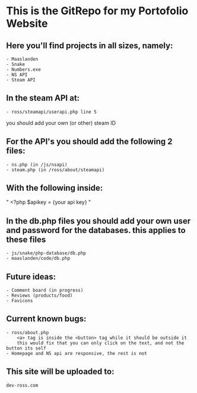 # This is the GitRepo for my Portofolio Website

## Here you'll find projects in all sizes, namely: 
    - Maaslanden
    - Snake
    - Numbers.exe
    - NS API
    - Steam API

## In the steam API at: 
    - ross/steamapi/userapi.php line 5
you should add your own (or other) steam ID


## For the API's you should add the following 2 files:
    - ns.php (in /js/nsapi)
    - steam.php (in /ross/about/steamapi)
## With the following inside:
"   <?php
    $apikey = {your api key}
                                "


## In the db.php files you should add your own user and password for the databases. this applies to these files
    - js/snake/php-database/db.php
    - maaslanden/code/db.php

## Future ideas: 
    - Comment board (in progress)
    - Reviews (products/food)
    - Favicons

## Current known bugs:
    - ross/about.php
        <a> tag is inside the <button> tag while it should be outside it
        this would fix that you can only click on the text, and not the button its self
    - Homepage and NS api are responsive, the rest is not

## This site will be uploaded to: 
    dev-ross.com
